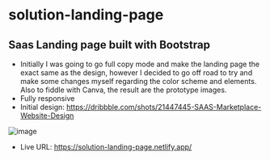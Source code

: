 # solution-landing-page
## Saas Landing page built with Bootstrap
- Initially I was going to go full copy mode and make the landing page the exact same as the design, however I decided to go off road to try and make some changes myself regarding the color scheme and elements. Also to fiddle with Canva, the result are the prototype images.
- Fully responsive
- Initial design: https://dribbble.com/shots/21447445-SAAS-Marketplace-Website-Design

![image](https://github.com/raccoonwannafly/solution-landing-page/assets/130273473/713b10b0-f948-4729-a994-f4313ce5df61)

- Live URL: https://solution-landing-page.netlify.app/
